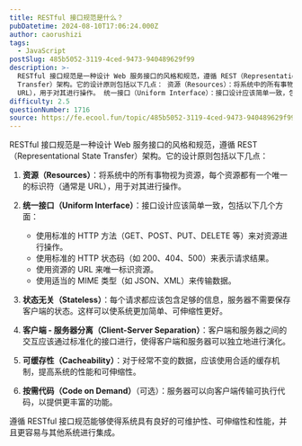 ```yaml
---
title: RESTful 接口规范是什么？
pubDatetime: 2024-08-10T17:06:24.000Z
author: caorushizi
tags:
  - JavaScript
postSlug: 485b5052-3119-4ced-9473-940489629f99
description: >-
  RESTful 接口规范是一种设计 Web 服务接口的风格和规范，遵循 REST（Representational State
  Transfer）架构。它的设计原则包括以下几点： 资源（Resources）：将系统中的所有事物视为资源，每个资源都有一个唯一的标识符（通常是
  URL），用于对其进行操作。 统一接口（Uniform Interface）：接口设计应该简单一致，包括以下几个方面： 使用标
difficulty: 2.5
questionNumber: 1716
source: https://fe.ecool.fun/topic/485b5052-3119-4ced-9473-940489629f99
---
```


RESTful 接口规范是一种设计 Web 服务接口的风格和规范，遵循 REST（Representational State Transfer）架构。它的设计原则包括以下几点：

1. **资源（Resources）**：将系统中的所有事物视为资源，每个资源都有一个唯一的标识符（通常是 URL），用于对其进行操作。

2. **统一接口（Uniform Interface）**：接口设计应该简单一致，包括以下几个方面：

   - 使用标准的 HTTP 方法（GET、POST、PUT、DELETE 等）来对资源进行操作。
   - 使用标准的 HTTP 状态码（如 200、404、500）来表示请求结果。
   - 使用资源的 URL 来唯一标识资源。
   - 使用适当的 MIME 类型（如 JSON、XML）来传输数据。

3. **状态无关（Stateless）**：每个请求都应该包含足够的信息，服务器不需要保存客户端的状态。这样可以使系统更加简单、可伸缩性更好。

4. **客户端 - 服务器分离（Client-Server Separation）**：客户端和服务器之间的交互应该通过标准化的接口进行，使得客户端和服务器可以独立地进行演化。

5. **可缓存性（Cacheability）**：对于经常不变的数据，应该使用合适的缓存机制，提高系统的性能和可伸缩性。

6. **按需代码（Code on Demand）**（可选）：服务器可以向客户端传输可执行代码，以提供更丰富的功能。

遵循 RESTful 接口规范能够使得系统具有良好的可维护性、可伸缩性和性能，并且更容易与其他系统进行集成。
